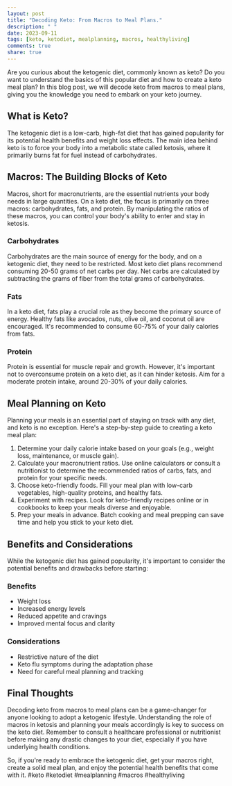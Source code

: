```yaml
---
layout: post
title: "Decoding Keto: From Macros to Meal Plans."
description: " "
date: 2023-09-11
tags: [keto, ketodiet, mealplanning, macros, healthyliving]
comments: true
share: true
---
```


Are you curious about the ketogenic diet, commonly known as keto? Do you want to understand the basics of this popular diet and how to create a keto meal plan? In this blog post, we will decode keto from macros to meal plans, giving you the knowledge you need to embark on your keto journey.

## What is Keto?

The ketogenic diet is a low-carb, high-fat diet that has gained popularity for its potential health benefits and weight loss effects. The main idea behind keto is to force your body into a metabolic state called ketosis, where it primarily burns fat for fuel instead of carbohydrates.

## Macros: The Building Blocks of Keto

Macros, short for macronutrients, are the essential nutrients your body needs in large quantities. On a keto diet, the focus is primarily on three macros: carbohydrates, fats, and protein. By manipulating the ratios of these macros, you can control your body's ability to enter and stay in ketosis.

### Carbohydrates

Carbohydrates are the main source of energy for the body, and on a ketogenic diet, they need to be restricted. Most keto diet plans recommend consuming 20-50 grams of net carbs per day. Net carbs are calculated by subtracting the grams of fiber from the total grams of carbohydrates.

### Fats

In a keto diet, fats play a crucial role as they become the primary source of energy. Healthy fats like avocados, nuts, olive oil, and coconut oil are encouraged. It's recommended to consume 60-75% of your daily calories from fats.

### Protein

Protein is essential for muscle repair and growth. However, it's important not to overconsume protein on a keto diet, as it can hinder ketosis. Aim for a moderate protein intake, around 20-30% of your daily calories.

## Meal Planning on Keto

Planning your meals is an essential part of staying on track with any diet, and keto is no exception. Here's a step-by-step guide to creating a keto meal plan:

1. Determine your daily calorie intake based on your goals (e.g., weight loss, maintenance, or muscle gain).
2. Calculate your macronutrient ratios. Use online calculators or consult a nutritionist to determine the recommended ratios of carbs, fats, and protein for your specific needs.
3. Choose keto-friendly foods. Fill your meal plan with low-carb vegetables, high-quality proteins, and healthy fats.
4. Experiment with recipes. Look for keto-friendly recipes online or in cookbooks to keep your meals diverse and enjoyable.
5. Prep your meals in advance. Batch cooking and meal prepping can save time and help you stick to your keto diet.

## Benefits and Considerations

While the ketogenic diet has gained popularity, it's important to consider the potential benefits and drawbacks before starting:

### Benefits

- Weight loss
- Increased energy levels
- Reduced appetite and cravings
- Improved mental focus and clarity

### Considerations

- Restrictive nature of the diet
- Keto flu symptoms during the adaptation phase
- Need for careful meal planning and tracking

## Final Thoughts

Decoding keto from macros to meal plans can be a game-changer for anyone looking to adopt a ketogenic lifestyle. Understanding the role of macros in ketosis and planning your meals accordingly is key to success on the keto diet. Remember to consult a healthcare professional or nutritionist before making any drastic changes to your diet, especially if you have underlying health conditions.

So, if you're ready to embrace the ketogenic diet, get your macros right, create a solid meal plan, and enjoy the potential health benefits that come with it. #keto #ketodiet #mealplanning #macros #healthyliving